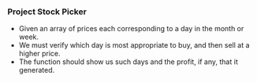 ### Project Stock Picker 
- Given an array of prices each corresponding to a day in the month or week.
- We must verify which day is most appropriate to buy, and then sell at a higher price.
- The function should show us such days and the profit, if any, that it generated.

